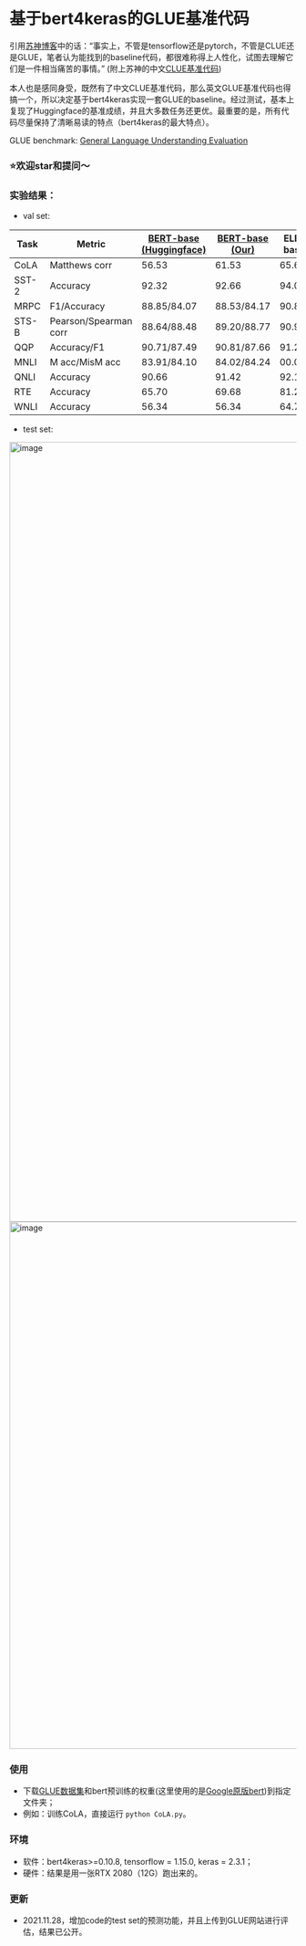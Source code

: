 # 基于bert4keras的GLUE基准代码

引用[苏神博客](https://kexue.fm/archives/8739)中的话：“事实上，不管是tensorflow还是pytorch，不管是CLUE还是GLUE，笔者认为能找到的baseline代码，都很难称得上人性化，试图去理解它们是一件相当痛苦的事情。” (附上苏神的中文[CLUE基准代码](https://github.com/bojone/CLUE-bert4keras))

本人也是感同身受，既然有了中文CLUE基准代码，那么英文GLUE基准代码也得搞一个，所以决定基于bert4keras实现一套GLUE的baseline。经过测试，基本上复现了Huggingface的基准成绩，并且大多数任务还更优。最重要的是，所有代码尽量保持了清晰易读的特点（bert4keras的最大特点）。

GLUE benchmark: [General Language Understanding
Evaluation](https://gluebenchmark.com/)

### ⭐️欢迎star和提问～

### 实验结果：
- val set:

| Task  | Metric                       | [BERT-base (Huggingface)](https://github.com/huggingface/transformers/tree/master/examples/pytorch/text-classification?fbclid=IwAR0Y4_Eer7ovaEJpRMpE1S91AsrOdEK97-iah6mupW9RATs2XMPVzQZCNz8) | [BERT-base (Our)](https://github.com/nishiwen1214/GLUE-bert4keras)|ELECTRA-base (Our)|
|-------|------------------------------|-------------|---------------|---------------|
| CoLA  | Matthews corr                | 56.53       | 61.53         |65.63          |
| SST-2 | Accuracy                     | 92.32       | 92.66         |94.04          |
| MRPC  | F1/Accuracy                  | 88.85/84.07 | 88.53/84.17   |90.83/87.71    |
| STS-B | Pearson/Spearman corr        | 88.64/88.48 | 89.20/88.77   |90.97/90.75    |
| QQP   | Accuracy/F1                  | 90.71/87.49 | 90.81/87.66   |91.23/88.33    |
| MNLI  | M acc/MisM acc               | 83.91/84.10 | 84.02/84.24   |00.02/00.24    |
| QNLI  | Accuracy                     | 90.66       | 91.42         |92.11          |
| RTE   | Accuracy                     | 65.70       | 69.68         |81.23          |
| WNLI  | Accuracy                     | 56.34       | 56.34         |64.79          |

- test set:
<img width="1367" alt="image" src="https://user-images.githubusercontent.com/56249874/143742252-4a2d69ba-2f6a-4989-a5f8-f69e1db56691.png">
<img width="924" alt="image" src="https://user-images.githubusercontent.com/56249874/143735793-762babad-f43b-482e-87b5-61210720a34f.png">

### 使用
- 下载[GLUE数据集](https://gluebenchmark.com/)和bert预训练的权重(这里使用的是[Google原版bert](https://github.com/google-research/bert))到指定文件夹；
- 例如：训练CoLA，直接运行 `python CoLA.py`。

### 环境
- 软件：bert4keras>=0.10.8, tensorflow = 1.15.0, keras = 2.3.1；
- 硬件：结果是用一张RTX 2080（12G）跑出来的。

### 更新
- 2021.11.28，增加code的test set的预测功能，并且上传到GLUE网站进行评估，结果已公开。
